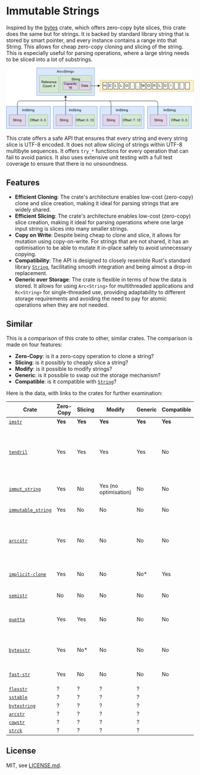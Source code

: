 # Immutable Strings

Inspired by the [bytes](https://docs.rs/bytes) crate, which offers zero-copy
byte slices, this crate does the same but for strings. It is backed by standard
library string that is stored by smart pointer, and every instance contains a
range into that String. This allows for cheap zero-copy cloning and slicing of
the string. This is especially useful for parsing operations, where a large
string needs to be sliced into a lot of substrings.

![Diagram of ImString Internals](diagram.png)

This crate offers a safe API that ensures that every string and every string
slice is UTF-8 encoded. It does not allow slicing of strings within UTF-8
multibyte sequences. It offers `try_*` functions for every operation that can
fail to avoid panics. It also uses extensive unit testing with a full test
coverage to ensure that there is no unsoundness.

## Features

- **Efficient Cloning**: The crate's architecture enables low-cost (zero-copy)
  clone and slice creation, making it ideal for parsing strings that are widely
  shared.
- **Efficient Slicing**: The crate's architecture enables low-cost
  (zero-copy) slice creation, making it ideal for parsing operations where one
  large input string is slices into many smaller strings.
- **Copy on Write**: Despite being cheap to clone and slice, it allows for
  mutation using copy-on-write. For strings that are not shared, it has an
  optimisation to be able to mutate it in-place safely to avoid unnecessary
  copying.
- **Compatibility**: The API is designed to closely resemble Rust's standard
  library [`String`], facilitating smooth integration and being almost a drop-in
  replacement.
- **Generic over Storage**: The crate is flexible in terms of how the data is stored.
  It allows for using `Arc<String>` for multithreaded applications and
  `Rc<String>` for single-threaded use, providing adaptability to different
  storage requirements and avoiding the need to pay for atomic operations when they
  are not needed.

## Similar

This is a comparison of this crate to other, similar crates. The comparison is made on four features:

- **Zero-Copy**: is it a zero-copy operation to clone a string?
- **Slicing**: is it possibly to cheaply slice a string?
- **Modify**: is it possible to modify strings?
- **Generic**: is it possible to swap out the storage mechanism?
- **Compatible**: is it compatible with [`String`]?

Here is the data, with links to the crates for further examination:

| Crate | Zero-Copy | Slicing | Modify | Generic | Compatible | Notes |
| --- | --- | --- | --- | --- | --- | --- |
| [`imstr`] | **Yes** | **Yes** | **Yes** | **Yes** | **Yes** | This crate. |
| [`tendril`] | Yes | Yes | Yes | Yes | No | Complex implementation. API not quite compatible with [`String`], but otherwise closest to what this crate does. |
| [`immut_string`] | Yes | No | Yes (no optimisation) | No | No | Simply a wrapper around `Arc<String>`. |
| [`immutable_string`] | Yes | No | No | No | No | Wrapper around `Arc<str>`. |
| [`arccstr`] | Yes | No | No | No | No | Not UTF-8 (Null-terminated C string). Hand-written `Arc` implementation. |
| [`implicit-clone`] | Yes | No | No | No\* | Yes | Immutable string library. Has `sync` and `unsync` variants. |
| [`semistr`] | No | No | No | No | No | Stores short strings inline. |
| [`quetta`] | Yes | Yes | No | No | No | Wrapper around `Arc<String>` that can be sliced. |
| [`bytesstr`] | Yes | No\* | No | No | No | Wrapper around `Bytes`. Cannot be directly sliced. |
| [`fast-str`] | Yes | No | No | No | No | Looks like there could be some unsafety. |
| [`flexstr`] | ? | ? | ? | ? | |
| [`sstable`] | ? | ? | ? | ? | |
| [`bytestring`] | ? | ? | ? | ? | |
| [`arcstr`] | ? | ? | ? | ? | |
| [`cowstr`] | ? | ? | ? | ? | |
| [`strck`] | ? | ? | ? | ? | |

## License

MIT, see [LICENSE.md](LICENSE.md).

[`imstr`]: https://crates.io/crates/imstr
[`tendril`]: https://crates.io/crates/tendril
[`immut_string`]: https://crates.io/crates/immut_string
[`immutable_string`]: https://crates.io/crates/immutable_string
[`arccstr`]: https://crates.io/crates/arccstr
[`implicit-clone`]: https://crates.io/crates/implicit-clone
[`semistr`]: https://crates.io/crates/semistr
[`quetta`]: https://crates.io/crates/quetta
[`bytesstr`]: https://crates.io/crates/bytesstr
[`fast-str`]: https://crates.io/crates/fast-str
[`flexstr`]: https://crates.io/crates/flexstr
[`sstable`]: https://crates.io/crates/sstable
[`bytestring`]: https://crates.io/crates/bytestring
[`arcstr`]: https://crates.io/crates/arcstr
[`cowstr`]: https://crates.io/crates/cowstr
[`strck`]: https://crates.io/crates/strck
[`String`]: https://doc.rust-lang.org/std/string/struct.String.html


